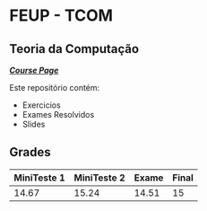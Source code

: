 # FEUP - TCOM 

## Teoria da Computação


[***Course Page***](https://sigarra.up.pt/feup/pt/ucurr_geral.ficha_uc_view?pv_ocorrencia_id=436437)


Este repositório contém:
- Exercicios
- Exames Resolvidos
- Slides

## Grades

| MiniTeste 1 | MiniTeste 2 | Exame | Final |
|---|---|---|---|
| 14.67 | 15.24 | 14.51 | 15 |

